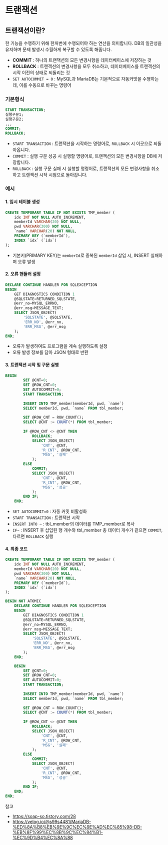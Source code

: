 # 트랜잭션
## 트랜잭션이란?
한 기능을 수행하기 위해 한꺼번에 수행되어야 하는 연산을 의미합니다. DB의 일관성을 유지하며 문제 발생시 수월하게 복구할 수 있도록 해줍니다.

- **COMMIT** : 하나의 트랜잭션의 모든 변경사항을 데이터베이스에 저장하는 것
- **ROLLBACK** : 트랜잭션의 변경사항을 모두 취소하고, 데이터베이스를 트랜잭션의 시작 이전의 상태로 되돌리는 것
- `SET AUTOCOMMIT = 0` : MySQL과 MariaDB는 기본적으로 자동커밋을 수행하는데, 이를 수동으로 바꾸는 명령어

### 기본형식
``` sql
START TRANSACTION;
실행구문1;
실행구문2;
,,,
COMMIT;
ROLLBACK;
```

- `START TRANSACTION` : 트랜잭션을 시작하는 명령어로, `ROLLBACK` 시 이곳으로 되돌아옵니다.
- `COMMIT` : 실행 구문 성공 시 실행할 명령어로, 트랜잭션의 모든 변경사항을 DB에 저장합니다.
- `ROLLBACK` : 실행 구문 실패 시 실행할 명령어로, 트랜잭션의 모든 변경사항을 취소하고 트랜잭션 시작 시점으로 돌아갑니다.

### 예시
#### 1. 임시 테이블 생성
```sql
CREATE TEMPORARY TABLE IF NOT EXISTS TMP_member (
	idx INT NOT NULL AUTO_INCREMENT,
	memberId VARCHAR(20) NOT NULL,
	pwd VARCHAR(300) NOT NULL,
	`name` VARCHAR(20) NOT NULL,
	PRIMARY KEY (`memberId`),
	INDEX `idx` (`idx`)
);
```

- 기본키(PRIMARY KEY)는 `memberId`로 중복된 `memberId` 삽입 시, INSERT 실패하며 오류 발생

#### 2. 오류 핸들러 설정
``` sql
DECLARE CONTINUE HANDLER FOR SQLEXCEPTION
BEGIN
	GET DIAGNOSTICS CONDITION 1
	@SQLSTATE=RETURNED_SQLSTATE,
	@err_no=MYSQL_ERRNO,
	@err_msg=MESSAGE_TEXT;
	SELECT JSON_OBJECT(
		'SQLSTATE', @SQLSTATE,
		'ERR_NO', @err_no,
		'ERR_MSG', @err_msg
	);
END;
```

- 오류가 발생하여도 프로그램을 계속 실행하도록 설정
- 오류 발생 정보를 담아 JSON 형태로 반환

#### 3. 트랜잭션 시작 및 구문 실행
```sql
BEGIN 
		SET @CNT=0;
		SET @ROW_CNT=0;
		SET AUTOCOMMIT=0;
		START TRANSACTION;
		
		INSERT INTO TMP_member(memberId, pwd, `name`)
		SELECT memberId, pwd, `name` FROM tbl_member;
			
		SET @ROW_CNT = ROW_COUNT();
		SELECT @CNT := COUNT(*) FROM tbl_member;
	
		IF @ROW_CNT <> @CNT THEN
			ROLLBACK;
			SELECT JSON_OBJECT(
				'CNT', @CNT,
				'R_CNT', @ROW_CNT,
				'MSG', '실패'
			);
		ELSE
			COMMIT;
			SELECT JSON_OBJECT(
				'CNT', @CNT,
				'R_CNT', @ROW_CNT,
				'MSG', '성공'
			); 
		END IF;
	END;
```

- `SET AUTOCOMMIT=0` : 자동 커밋 비활성화
- `START TRANSACTION` : 트랜잭션 시작
- `INSERT INTO ~` : tbl_member의 데이터를 TMP_member로 복사
- `IF~` : INSERT 후 삽입된 행 개수와 tbl_member 총 데이터 개수가 같으면 `COMMIT`, 다르면 `ROLLBACK` 실행

#### 4. 최종 코드
``` sql
CREATE TEMPORARY TABLE IF NOT EXISTS TMP_member (
	idx INT NOT NULL AUTO_INCREMENT,
	memberId VARCHAR(20) NOT NULL,
	pwd VARCHAR(300) NOT NULL,
	`name` VARCHAR(20) NOT NULL,
	PRIMARY KEY (`memberId`),
	INDEX `idx` (`idx`)
);

BEGIN NOT ATOMIC
	DECLARE CONTINUE HANDLER FOR SQLEXCEPTION
	BEGIN
		GET DIAGNOSTICS CONDITION 1
		@SQLSTATE=RETURNED_SQLSTATE,
		@err_no=MYSQL_ERRNO,
		@err_msg=MESSAGE_TEXT;
		SELECT JSON_OBJECT(
			'SQLSTATE', @SQLSTATE,
			'ERR_NO', @err_no,
			'ERR_MSG', @err_msg
		);
	END;

	BEGIN 
		SET @CNT=0;
		SET @ROW_CNT=0;
		SET AUTOCOMMIT=0;
		START TRANSACTION;
		
		INSERT INTO TMP_member(memberId, pwd, `name`)
		SELECT memberId, pwd, `name` FROM tbl_member;
			
		SET @ROW_CNT = ROW_COUNT();
		SELECT @CNT := COUNT(*) FROM tbl_member;
	
		IF @ROW_CNT <> @CNT THEN
			ROLLBACK;
			SELECT JSON_OBJECT(
				'CNT', @CNT,
				'R_CNT', @ROW_CNT,
				'MSG', '실패'
			);
		ELSE
			COMMIT;
			SELECT JSON_OBJECT(
				'CNT', @CNT,
				'R_CNT', @ROW_CNT,
				'MSG', '성공'
			); 
		END IF;
	END;
END;
```



참고
- https://soap-so.tistory.com/28
- https://velog.io/@s99s4481/MariaDB-%ED%8A%B8%EB%9E%9C%EC%9E%AD%EC%85%98-DB-%EB%8F%99%EC%8B%9C%EC%84%B1-%EC%9D%B4%EC%8A%88